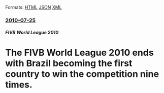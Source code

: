 
Formats: [HTML](/news/2010/07/25/the-fivb-world-league-2010-ends-with-brazil-becoming-the-first-country-to-win-the-competition-nine-times.html)  [JSON](/news/2010/07/25/the-fivb-world-league-2010-ends-with-brazil-becoming-the-first-country-to-win-the-competition-nine-times.json)  [XML](/news/2010/07/25/the-fivb-world-league-2010-ends-with-brazil-becoming-the-first-country-to-win-the-competition-nine-times.xml)  

### [2010-07-25](/news/2010/07/25/index.md)

##### FIVB World League 2010
# The FIVB World League 2010 ends with Brazil becoming the first country to win the competition nine times.



